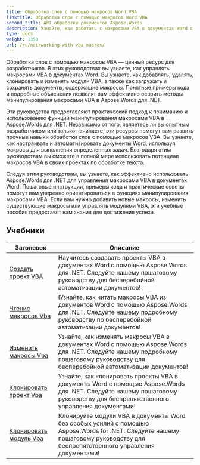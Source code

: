 ```yaml
---
title: Обработка слов с помощью макросов Word VBA
linktitle: Обработка слов с помощью макросов Word VBA
second_title: API обработки документов Aspose.Words
description: Узнайте, как работать с макросами VBA в документах Word с помощью Aspose.Words для .NET. Полные руководства с примерами кода для создания, изменения и запуска макросов VBA в документах Word.
type: docs
weight: 1350
url: /ru/net/working-with-vba-macros/
---
```

Обработка слов с помощью макросов VBA — ценный ресурс для разработчиков. В этих руководствах вы узнаете, как управлять макросами VBA в документах Word. Вы узнаете, как добавлять, удалять, клонировать и изменять модули VBA, а также как загружать и сохранять документы, содержащие макросы. Понятные примеры кода и подробные объяснения позволят вам эффективно освоить методы манипулирования макросами VBA в Aspose.Words для .NET.

Эти руководства предоставляют практический подход к пониманию и использованию функций манипулирования макросами VBA в Aspose.Words для .NET. Независимо от того, являетесь ли вы опытным разработчиком или только начинаете, эти ресурсы помогут вам развить прочные навыки обработки слов с помощью макросов VBA. Вы узнаете, как настраивать и автоматизировать документы Word, используя макросы для выполнения определенных задач. Благодаря этим руководствам вы сможете в полной мере использовать потенциал макросов VBA в своих проектах по обработке текста.

Следуя этим руководствам, вы узнаете, как эффективно использовать Aspose.Words для .NET для управления макросами VBA в документах Word. Пошаговые инструкции, примеры кода и практические советы помогут вам уверенно ориентироваться в функциях манипулирования макросами VBA. Если вам нужно добавить новые макросы, изменить существующие макросы или управлять модулями VBA, эти учебные пособия предоставят вам знания для достижения успеха.

 ## Учебники
| Заголовок | Описание |
| --- | --- |
| [Создать проект VBA](./create-vba-project/) | Научитесь создавать проекты VBA в документах Word с помощью Aspose.Words для .NET. Следуйте нашему пошаговому руководству для бесперебойной автоматизации документов! |
| [Чтение макросов Vba](./read-vba-macros/) | IУзнайте, как читать макросы VBA из документов Word с помощью Aspose.Words для .NET. Следуйте нашему подробному руководству по бесперебойной автоматизации документов! |
| [Изменить макросы Vba](./modify-vba-macros/) | Узнайте, как изменять макросы VBA в документах Word с помощью Aspose.Words для .NET. Следуйте нашему подробному пошаговому руководству для бесперебойной автоматизации документов! |
| [Клонировать проект Vba](./clone-vba-project/) | Узнайте, как клонировать проекты VBA в документы Word с помощью Aspose.Words для .NET. Следуйте нашему пошаговому руководству для беспрепятственного управления документами!|
| [Клонировать модуль Vba](./clone-vba-module/) | Клонируйте модули VBA в документы Word без особых усилий с помощью Aspose.Words for .NET. Следуйте нашему пошаговому руководству для беспрепятственного управления документами! |